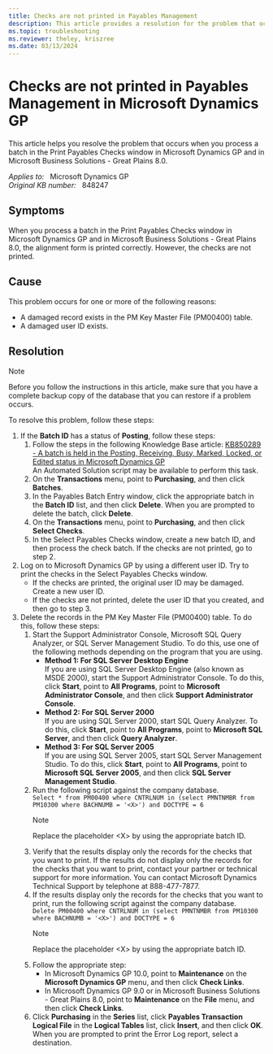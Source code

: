 ```yaml
---
title: Checks are not printed in Payables Management
description: This article provides a resolution for the problem that occurs when you process a batch in the Print Payables Checks window in Microsoft Dynamics GP and in Microsoft Business Solutions - Great Plains 8.0.
ms.topic: troubleshooting
ms.reviewer: theley, kriszree
ms.date: 03/13/2024
---
```

# Checks are not printed in Payables Management in Microsoft Dynamics GP

This article helps you resolve the problem that occurs when you process a batch in the Print Payables Checks window in Microsoft Dynamics GP and in Microsoft Business Solutions - Great Plains 8.0.

_Applies to:_ &nbsp; Microsoft Dynamics GP  
_Original KB number:_ &nbsp; 848247

## Symptoms

When you process a batch in the Print Payables Checks window in Microsoft Dynamics GP and in Microsoft Business Solutions - Great Plains 8.0, the alignment form is printed correctly. However, the checks are not printed.

## Cause

This problem occurs for one or more of the following reasons:

- A damaged record exists in the PM Key Master File (PM00400) table.
- A damaged user ID exists.

## Resolution

> [!NOTE]
> Before you follow the instructions in this article, make sure that you have a complete backup copy of the database that you can restore if a problem occurs.

To resolve this problem, follow these steps:

1. If the **Batch ID** has a status of **Posting**, follow these steps:
    1. Follow the steps in the following Knowledge Base article: [KB850289 - A batch is held in the Posting, Receiving, Busy, Marked, Locked, or Edited status in Microsoft Dynamics GP](https://support.microsoft.com/topic/850289)</br>An Automated Solution script may be available to perform this task.
    1. On the **Transactions** menu, point to **Purchasing**, and then click **Batches**.
    1. In the Payables Batch Entry window, click the appropriate batch in the **Batch ID** list, and then click **Delete**. When you are prompted to delete the batch, click **Delete**.
    1. On the **Transactions** menu, point to **Purchasing**, and then click **Select Checks**.
    1. In the Select Payables Checks window, create a new batch ID, and then process the check batch. If the checks are not printed, go to step 2.
2. Log on to Microsoft Dynamics GP by using a different user ID. Try to print the checks in the Select Payables Checks window.
    - If the checks are printed, the original user ID may be damaged. Create a new user ID.
    - If the checks are not printed, delete the user ID that you created, and then go to step 3.
3. Delete the records in the PM Key Master File (PM00400) table. To do this, follow these steps:
    1. Start the Support Administrator Console, Microsoft SQL Query Analyzer, or SQL Server Management Studio. To do this, use one of the following methods depending on the program that you are using.
        - **Method 1: For SQL Server Desktop Engine**</br>If you are using SQL Server Desktop Engine (also known as MSDE 2000), start the Support Administrator Console. To do this, click **Start**, point to **All Programs**, point to **Microsoft Administrator Console**, and then click **Support Administrator Console**.
        - **Method 2: For SQL Server 2000**</br>If you are using SQL Server 2000, start SQL Query Analyzer. To do this, click **Start**, point to **All Programs**, point to **Microsoft SQL Server**, and then click **Query Analyzer**.
        - **Method 3: For SQL Server 2005**</br>If you are using SQL Server 2005, start SQL Server Management Studio. To do this, click **Start**, point to **All Programs**, point to **Microsoft SQL Server 2005**, and then click **SQL Server Management Studio**.
    1. Run the following script against the company database.</br> `Select * from PM00400 where CNTRLNUM in (select PMNTNMBR from PM10300 where BACHNUMB = '<X>') and DOCTYPE = 6`
       > [!NOTE]
       > Replace the placeholder \<X> by using the appropriate batch ID.
    1. Verify that the results display only the records for the checks that you want to print. If the results do not display only the records for the checks that you want to print, contact your partner or technical support for more information. You can contact Microsoft Dynamics Technical Support by telephone at 888-477-7877.
    1. If the results display only the records for the checks that you want to print, run the following script against the company database. </br>`Delete PM00400 where CNTRLNUM in (select PMNTNMBR from PM10300 where BACHNUMB = '<X>') and DOCTYPE = 6`
       > [!NOTE]
       > Replace the placeholder \<X> by using the appropriate batch ID.
    1. Follow the appropriate step:
        - In Microsoft Dynamics GP 10.0, point to **Maintenance** on the **Microsoft Dynamics GP** menu, and then click **Check Links**.
        - In Microsoft Dynamics GP 9.0 or in Microsoft Business Solutions - Great Plains 8.0, point to **Maintenance** on the **File** menu, and then click **Check Links**.
    1. Click **Purchasing** in the **Series** list, click **Payables Transaction Logical File** in the **Logical Tables** list, click **Insert**, and then click **OK**. When you are prompted to print the Error Log report, select a destination.
